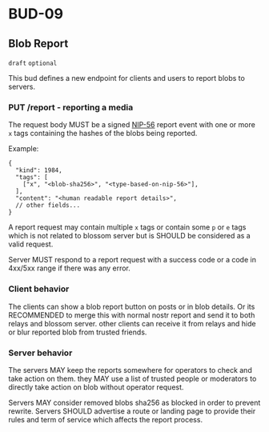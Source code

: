 # BUD-09

## Blob Report

`draft` `optional`

This bud defines a new endpoint for clients and users to report blobs to servers.


### PUT /report - reporting a media

The request body MUST be a signed [NIP-56](https://github.com/nostr-protocol/nips/blob/master/56.md) report event with one or more `x` tags containing the hashes of the blobs being reported.

Example:

```jsonc
{
  "kind": 1984,
  "tags": [
    ["x", "<blob-sha256>", "<type-based-on-nip-56>"],
  ],
  "content": "<human readable report details>",
  // other fields...
}
```

A report request may contain multiple `x` tags or contain some `p` or `e` tags which is not related to blossom server but is SHOULD be considered as a valid request.

Server MUST respond to a report request with a success code or a code in 4xx/5xx range if there was any error.

### Client behavior

The clients can show a blob report button on posts or in blob details. Or its RECOMMENDED to merge this with normal nostr report and send it to both relays and blossom server. other clients can receive it from relays and hide or blur reported blob from trusted friends.

### Server behavior

The servers MAY keep the reports somewhere for operators to check and take action on them. they MAY use a list of trusted people or moderators to directly take action on blob without operator request. 

Servers MAY consider removed blobs sha256 as blocked in order to prevent rewrite.
Servers SHOULD advertise a route or landing page to provide their rules and term of service which affects the report process.
